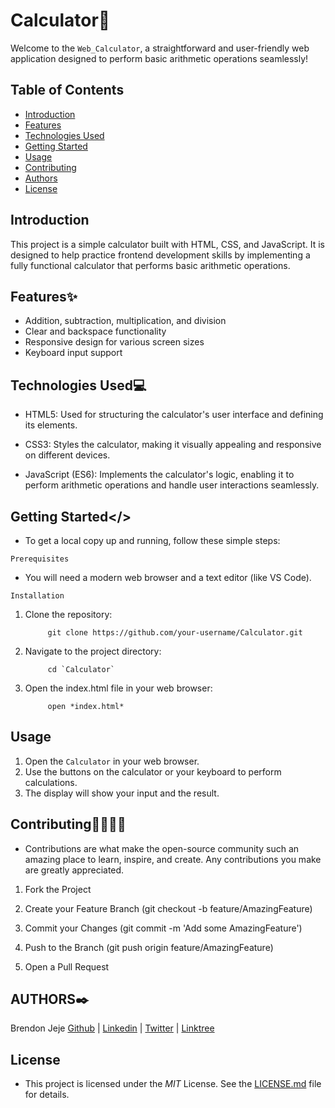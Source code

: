 # Calculator📱

Welcome to the `Web_Calculator`, a straightforward and user-friendly web application designed to perform basic arithmetic operations seamlessly!

## Table of Contents

- [Introduction](introduction)
- [Features](#features)
- [Technologies Used](#technologies-used)
- [Getting Started](#getting-started)
- [Usage](#usage)
- [Contributing](#contributing)
- [Authors](#authors)
- [License](#license)

## Introduction

This project is a simple calculator built with HTML, CSS, and JavaScript. It is designed to help practice frontend development skills by implementing a fully functional calculator that performs basic arithmetic operations.

## Features✨

- Addition, subtraction, multiplication, and division
- Clear and backspace functionality
- Responsive design for various screen sizes
- Keyboard input support

## Technologies Used💻

- HTML5: Used for structuring the calculator's user interface and defining its elements.

- CSS3: Styles the calculator, making it visually appealing and responsive on different devices.

- JavaScript (ES6): Implements the calculator's logic, enabling it to perform arithmetic operations and handle user interactions seamlessly.

## Getting Started</>

- To get a local copy up and running, follow these simple steps:

`Prerequisites`

- You will need a modern web browser and a text editor (like VS Code).

`Installation`

1. Clone the repository:

            git clone https://github.com/your-username/Calculator.git

2. Navigate to the project directory:

            cd `Calculator`

3. Open the index.html file in your web browser:

            open *index.html*

## Usage

1. Open the `Calculator` in your web browser.
2. Use the buttons on the calculator or your keyboard to perform calculations.
3. The display will show your input and the result.

## Contributing👩‍💻👨‍💻

- Contributions are what make the open-source community such an amazing place to learn, inspire, and create. Any contributions you make are greatly appreciated.

1. Fork the Project

2. Create your Feature Branch (git checkout -b feature/AmazingFeature)

3. Commit your Changes (git commit -m 'Add some AmazingFeature')

4. Push to the Branch (git push origin feature/AmazingFeature)

5. Open a Pull Request

## AUTHORS✒️

Brendon Jeje       [Github](https://github.com/Brendon45) | [Linkedin](https://www.linkedin.com/in/brendonjeje/) | [Twitter](https://twitter.com/brendon4545) | [Linktree](https://linktr.ee/brendonjeje)

## License

- This project is licensed under the *MIT* License. See the [LICENSE.md](LICENSE.md) file for details.
